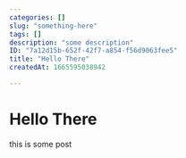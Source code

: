 ```yaml
---
categories: []
slug: "something-here"
tags: []
description: "some description"
ID: "7a12d15b-652f-42f7-a854-f56d9063fee5"
title: "Hello There"
createdAt: 1665595038942

---
```

# Hello There
this is some post 